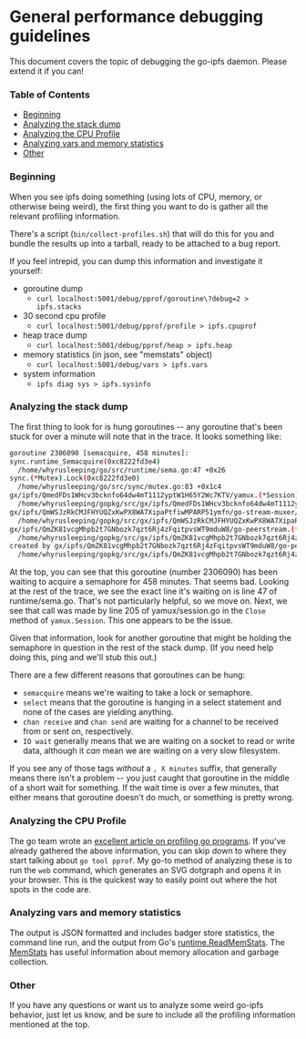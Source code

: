 # General performance debugging guidelines

This document covers the topic of debugging the go-ipfs daemon. Please extend it if you can!

### Table of Contents
- [Beginning](#beginning)
- [Analyzing the stack dump](#analyzing-the-stack-dump)
- [Analyzing the CPU Profile](#analyzing-the-cpu-profile)
- [Analyzing vars and memory statistics](#analyzing-vars-and-memory-statistics)
- [Other](#other)

### Beginning

When you see ipfs doing something (using lots of CPU, memory, or otherwise being weird), the first thing you want to do is gather all the relevant profiling information.

There's a script (`bin/collect-profiles.sh`) that will do this for you and bundle the results up into a tarball, ready to be attached to a bug report.

If you feel intrepid, you can dump this information and investigate it yourself:

- goroutine dump
  - `curl localhost:5001/debug/pprof/goroutine\?debug=2 > ipfs.stacks`
- 30 second cpu profile
  - `curl localhost:5001/debug/pprof/profile > ipfs.cpuprof`
- heap trace dump
  - `curl localhost:5001/debug/pprof/heap > ipfs.heap`
- memory statistics (in json, see "memstats" object)
  - `curl localhost:5001/debug/vars > ipfs.vars`
- system information
  - `ipfs diag sys > ipfs.sysinfo`


### Analyzing the stack dump

The first thing to look for is hung goroutines -- any goroutine that's been stuck for over a minute will note that in the trace. It looks something like:

```bash
goroutine 2306090 [semacquire, 458 minutes]:
sync.runtime_Semacquire(0xc8222fd3e4)
  /home/whyrusleeping/go/src/runtime/sema.go:47 +0x26
sync.(*Mutex).Lock(0xc8222fd3e0)
  /home/whyrusleeping/go/src/sync/mutex.go:83 +0x1c4
gx/ipfs/QmedFDs1WHcv3bcknfo64dw4mT1112yptW1H65Y2Wc7KTV/yamux.(*Session).Close(0xc8222fd340, 0x0, 0x0)
  /home/whyrusleeping/gopkg/src/gx/ipfs/QmedFDs1WHcv3bcknfo64dw4mT1112yptW1H65Y2Wc7KTV/yamux/session.go:205 +0x55
gx/ipfs/QmWSJzRkCMJFHYUQZxKwPX8WA7XipaPtfiwMPARP51ymfn/go-stream-muxer/yamux.(*conn).Close(0xc8222fd340, 0x0, 0x0)
  /home/whyrusleeping/gopkg/src/gx/ipfs/QmWSJzRkCMJFHYUQZxKwPX8WA7XipaPtfiwMPARP51ymfn/go-stream-muxer/yamux/yamux.go:39 +0x2d
gx/ipfs/QmZK81vcgMhpb2t7GNbozk7qzt6Rj4zFqitpvsWT9mduW8/go-peerstream.(*Conn).Close(0xc8257a2000, 0x0, 0x0)
  /home/whyrusleeping/gopkg/src/gx/ipfs/QmZK81vcgMhpb2t7GNbozk7qzt6Rj4zFqitpvsWT9mduW8/go-peerstream/conn.go:156 +0x1f2
created by gx/ipfs/QmZK81vcgMhpb2t7GNbozk7qzt6Rj4zFqitpvsWT9mduW8/go-peerstream.(*Conn).GoClose
  /home/whyrusleeping/gopkg/src/gx/ipfs/QmZK81vcgMhpb2t7GNbozk7qzt6Rj4zFqitpvsWT9mduW8/go-peerstream/conn.go:131 +0xab
```

At the top, you can see that this goroutine (number 2306090) has been waiting to acquire a semaphore for 458 minutes. That seems bad. Looking at the rest of the trace, we see the exact line it's waiting on is line 47 of runtime/sema.go. That's not particularly helpful, so we move on. Next, we see that call was made by line 205 of yamux/session.go in the `Close` method of `yamux.Session`. This one appears to be the issue.

Given that information, look for another goroutine that might be holding the semaphore in question in the rest of the stack dump. (If you need help doing this, ping and we'll stub this out.)

There are a few different reasons that goroutines can be hung:
- `semacquire` means we're waiting to take a lock or semaphore.
- `select` means that the goroutine is hanging in a select statement and none of the cases are yielding anything.
- `chan receive` and `chan send` are waiting for a channel to be received from or sent on, respectively.
- `IO wait` generally means that we are waiting on a socket to read or write data, although it *can* mean we are waiting on a very slow filesystem.

If you see any of those tags _without_ a `, X minutes` suffix, that generally means there isn't a problem -- you just caught that goroutine in the middle of a short wait for something. If the wait time is over a few minutes, that either means that goroutine doesn't do much, or something is pretty wrong.

### Analyzing the CPU Profile

The go team wrote an [excellent article on profiling go programs](http://blog.golang.org/profiling-go-programs). If you've already gathered the above information, you can skip down to where they start talking about `go tool pprof`. My go-to method of analyzing these is to run the `web` command, which generates an SVG dotgraph and opens it in your browser. This is the quickest way to easily point out where the hot spots in the code are.

### Analyzing vars and memory statistics

The output is JSON formatted and includes badger store statistics, the command line run, and the output from Go's [runtime.ReadMemStats](https://golang.org/pkg/runtime/#ReadMemStats). The [MemStats](https://golang.org/pkg/runtime/#MemStats) has useful information about memory allocation and garbage collection.

### Other

If you have any questions or want us to analyze some weird go-ipfs behavior, just let us know, and be sure to include all the profiling information mentioned at the top.

